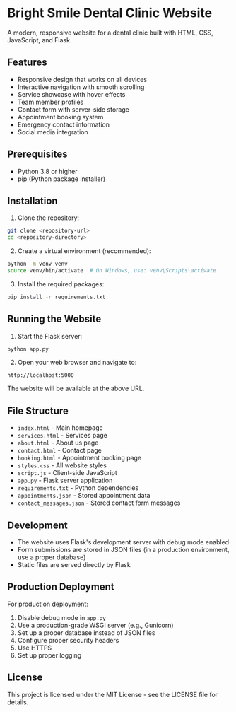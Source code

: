 # Bright Smile Dental Clinic Website

A modern, responsive website for a dental clinic built with HTML, CSS, JavaScript, and Flask.

## Features

- Responsive design that works on all devices
- Interactive navigation with smooth scrolling
- Service showcase with hover effects
- Team member profiles
- Contact form with server-side storage
- Appointment booking system
- Emergency contact information
- Social media integration

## Prerequisites

- Python 3.8 or higher
- pip (Python package installer)

## Installation

1. Clone the repository:
```bash
git clone <repository-url>
cd <repository-directory>
```

2. Create a virtual environment (recommended):
```bash
python -m venv venv
source venv/bin/activate  # On Windows, use: venv\Scripts\activate
```

3. Install the required packages:
```bash
pip install -r requirements.txt
```

## Running the Website

1. Start the Flask server:
```bash
python app.py
```

2. Open your web browser and navigate to:
```
http://localhost:5000
```

The website will be available at the above URL.

## File Structure

- `index.html` - Main homepage
- `services.html` - Services page
- `about.html` - About us page
- `contact.html` - Contact page
- `booking.html` - Appointment booking page
- `styles.css` - All website styles
- `script.js` - Client-side JavaScript
- `app.py` - Flask server application
- `requirements.txt` - Python dependencies
- `appointments.json` - Stored appointment data
- `contact_messages.json` - Stored contact form messages

## Development

- The website uses Flask's development server with debug mode enabled
- Form submissions are stored in JSON files (in a production environment, use a proper database)
- Static files are served directly by Flask

## Production Deployment

For production deployment:

1. Disable debug mode in `app.py`
2. Use a production-grade WSGI server (e.g., Gunicorn)
3. Set up a proper database instead of JSON files
4. Configure proper security headers
5. Use HTTPS
6. Set up proper logging

## License

This project is licensed under the MIT License - see the LICENSE file for details. 